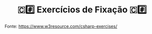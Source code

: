 <div align="center">
    <h1>🇨#️⃣ Exercícios de Fixação 🇨#️⃣</h1>
</div>

Fonte: https://www.w3resource.com/csharp-exercises/
